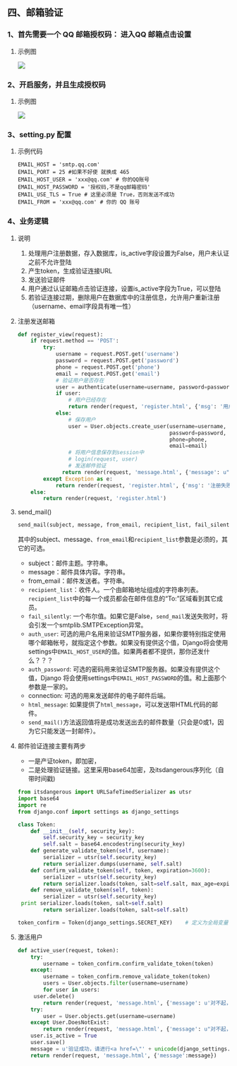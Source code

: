 ## 四、邮箱验证

### 1、首先需要一个 QQ 邮箱授权码： 进入QQ 邮箱点击设置

1. 示例图

   ![](http://zhangwei-imgs.oss-cn-beijing.aliyuncs.com/18-7-16/70266433.jpg)

### 2、开启服务，并且生成授权码

1. 示例图

   ![](http://zhangwei-imgs.oss-cn-beijing.aliyuncs.com/18-7-16/28960444.jpg)

### 3、setting.py 配置

1. 示例代码

   ```
   EMAIL_HOST = 'smtp.qq.com'
   EMAIL_PORT = 25 #如果不好使 就换成 465
   EMAIL_HOST_USER = 'xxx@qq.com' # 你的QQ账号
   EMAIL_HOST_PASSWORD = '授权码,不是qq邮箱密码'
   EMAIL_USE_TLS = True # 这里必须是 True，否则发送不成功
   EMAIL_FROM = 'xxx@qq.com' # 你的 QQ 账号
   ```

### 4、业务逻辑

1. 说明

   1. 处理用户注册数据，存入数据库，is_active字段设置为False，用户未认证之前不允许登陆 
   2. 产生token，生成验证连接URL 
   3. 发送验证邮件 
   4. 用户通过认证邮箱点击验证连接，设置is_active字段为True，可以登陆 
   5. 若验证连接过期，删除用户在数据库中的注册信息，允许用户重新注册（username、email字段具有唯一性）

2. 注册发送邮箱

   ```python
   def register_view(request):
       if request.method == 'POST':
           try:
               username = request.POST.get('username')
               password = request.POST.get('password')
               phone = request.POST.get('phone')
               email = request.POST.get('email')
               # 验证用户是否存在
               user = authenticate(username=username, password=password)
               if user:
                   # 用户已经存在
                   return render(request, 'register.html', {'msg': '用户名已存在'})
               else:
                   # 保存用户
                   user = User.objects.create_user(username=username,
                                                   password=password,
                                                   phone=phone,
                                                   email=email)
                   # 将用户信息保存到session中
                   # login(request, user)
                   # 发送邮件验证
                 return render(request, 'message.html', {'message': u"请登录到注册邮箱中验证用户，有效期为1个小时"})
           except Exception as e:
               return render(request, 'register.html', {'msg': '注册失败'})
       else:
           return render(request, 'register.html')
   ```

3. send_mail()

   ```python
   send_mail(subject, message, from_email, recipient_list, fail_silently=False, auth_user=None, auth_password=None, connection=None, html_message=None)
   ```

   其中的subject、message、`from_email`和`recipient_list`参数是必须的，其它的可选。

   - subject：邮件主题。字符串。
   - message：邮件具体内容。字符串。
   - from_email：邮件发送者。字符串。
   - `recipient_list`：收件人。一个由邮箱地址组成的字符串列表。`recipient_list`中的每一个成员都会在邮件信息的“To:”区域看到其它成员。
   - `fail_silently`: 一个布尔值。如果它是False，`send_mail`发送失败时，将会引发一个smtplib.SMTPException异常。
   - `auth_user`: 可选的用户名用来验证SMTP服务器，如果你要特别指定使用哪个邮箱帐号，就指定这个参数。如果没有提供这个值，Django将会使用settings中`EMAIL_HOST_USER`的值。如果两者都不提供，那你还发什么？？？
   - `auth_password`: 可选的密码用来验证SMTP服务器。如果没有提供这个值，Django 将会使用settings中`EMAIL_HOST_PASSWORD`的值。和上面那个参数是一家的。
   - connection: 可选的用来发送邮件的电子邮件后端。
   - `html_message`: 如果提供了`html_message`，可以发送带HTML代码的邮件。
   - `send_mail()`方法返回值将是成功发送出去的邮件数量（只会是0或1，因为它只能发送一封邮件）。

4. 邮件验证连接主要有两步

   - 一是产证token，即加密，
   - 二是处理验证链接。这里采用base64加密，及itsdangerous序列化（自带时间戳)

   ```python
   from itsdangerous import URLSafeTimedSerializer as utsr
   import base64
   import re
   from django.conf import settings as django_settings

   class Token:
       def __init__(self, security_key):
           self.security_key = security_key
           self.salt = base64.encodestring(security_key)
       def generate_validate_token(self, username):
           serializer = utsr(self.security_key)
           return serializer.dumps(username, self.salt)
       def confirm_validate_token(self, token, expiration=3600):
           serializer = utsr(self.security_key)
           return serializer.loads(token, salt=self.salt, max_age=expiration)
       def remove_validate_token(self, token):
           serializer = utsr(self.security_key)
   	print serializer.loads(token, salt=self.salt)
           return serializer.loads(token, salt=self.salt)

   token_confirm = Token(django_settings.SECRET_KEY)    # 定义为全局变量
   ```

5. 激活用户

   ```python
   def active_user(request, token):
       try:
           username = token_confirm.confirm_validate_token(token)
       except:
           username = token_confirm.remove_validate_token(token)
           users = User.objects.filter(username=username)
           for user in users:
   	    user.delete()
           return render(request, 'message.html', {'message': u'对不起，验证链接已经过期，请重新<a href=\"' + unicode(django_settings.DOMAIN) + u'/signup\">注册</a>'})
       try:
           user = User.objects.get(username=username)
       except User.DoesNotExist:
           return render(request, 'message.html', {'message': u"对不起，您所验证的用户不存在，请重新注册"})
       user.is_active = True
       user.save()
       message = u'验证成功，请进行<a href=\"' + unicode(django_settings.DOMAIN) + u'user/login\">登录</a>操作'
       return render(request, 'message.html', {'message':message})
   ```

